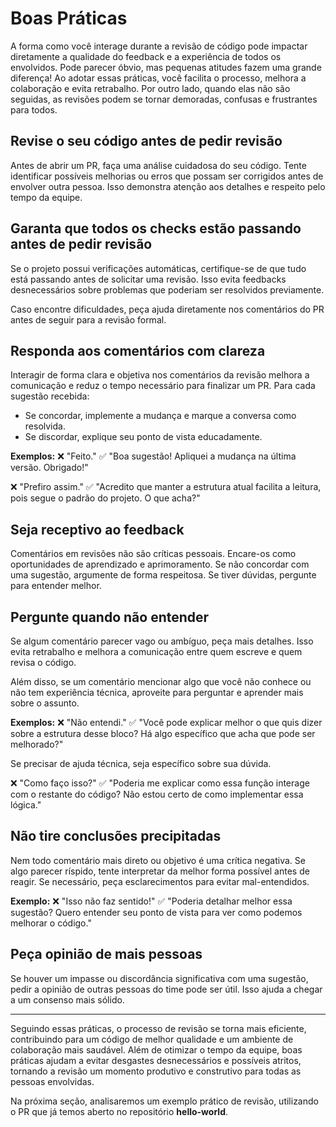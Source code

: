 # Boas Práticas

A forma como você interage durante a revisão de código pode impactar diretamente a qualidade do feedback e a experiência de todos os envolvidos. Pode parecer óbvio, mas pequenas atitudes fazem uma grande diferença! Ao adotar essas práticas, você facilita o processo, melhora a colaboração e evita retrabalho. Por outro lado, quando elas não são seguidas, as revisões podem se tornar demoradas, confusas e frustrantes para todos.

## Revise o seu código antes de pedir revisão

Antes de abrir um PR, faça uma análise cuidadosa do seu código. Tente identificar possíveis melhorias ou erros que possam ser corrigidos antes de envolver outra pessoa. Isso demonstra atenção aos detalhes e respeito pelo tempo da equipe.

## Garanta que todos os checks estão passando antes de pedir revisão

Se o projeto possui verificações automáticas, certifique-se de que tudo está passando antes de solicitar uma revisão. Isso evita feedbacks desnecessários sobre problemas que poderiam ser resolvidos previamente.

Caso encontre dificuldades, peça ajuda diretamente nos comentários do PR antes de seguir para a revisão formal.

## **Responda aos comentários com clareza**

Interagir de forma clara e objetiva nos comentários da revisão melhora a comunicação e reduz o tempo necessário para finalizar um PR. Para cada sugestão recebida:

* Se concordar, implemente a mudança e marque a conversa como resolvida.
* Se discordar, explique seu ponto de vista educadamente.

**Exemplos:** ❌ "Feito." ✅ "Boa sugestão! Apliquei a mudança na última versão. Obrigado!"

❌ "Prefiro assim." ✅ "Acredito que manter a estrutura atual facilita a leitura, pois segue o padrão do projeto. O que acha?"

## **Seja receptivo ao feedback**

Comentários em revisões não são críticas pessoais. Encare-os como oportunidades de aprendizado e aprimoramento. Se não concordar com uma sugestão, argumente de forma respeitosa. Se tiver dúvidas, pergunte para entender melhor.

## Pergunte quando não entender

Se algum comentário parecer vago ou ambíguo, peça mais detalhes. Isso evita retrabalho e melhora a comunicação entre quem escreve e quem revisa o código.

Além disso, se um comentário mencionar algo que você não conhece ou não tem experiência técnica, aproveite para perguntar e aprender mais sobre o assunto.

**Exemplos:** ❌ "Não entendi." ✅ "Você pode explicar melhor o que quis dizer sobre a estrutura desse bloco? Há algo específico que acha que pode ser melhorado?"

Se precisar de ajuda técnica, seja específico sobre sua dúvida.

❌ "Como faço isso?" ✅ "Poderia me explicar como essa função interage com o restante do código? Não estou certo de como implementar essa lógica."

## Não tire conclusões precipitadas

Nem todo comentário mais direto ou objetivo é uma crítica negativa. Se algo parecer ríspido, tente interpretar da melhor forma possível antes de reagir. Se necessário, peça esclarecimentos para evitar mal-entendidos.

**Exemplo:** ❌ "Isso não faz sentido!" ✅ "Poderia detalhar melhor essa sugestão? Quero entender seu ponto de vista para ver como podemos melhorar o código."

## Peça opinião de mais pessoas

Se houver um impasse ou discordância significativa com uma sugestão, pedir a opinião de outras pessoas do time pode ser útil. Isso ajuda a chegar a um consenso mais sólido.

***

Seguindo essas práticas, o processo de revisão se torna mais eficiente, contribuindo para um código de melhor qualidade e um ambiente de colaboração mais saudável. Além de otimizar o tempo da equipe, boas práticas ajudam a evitar desgastes desnecessários e possíveis atritos, tornando a revisão um momento produtivo e construtivo para todas as pessoas envolvidas.

Na próxima seção, analisaremos um exemplo prático de revisão, utilizando o PR que já temos aberto no repositório **hello-world**.
